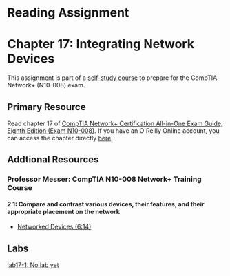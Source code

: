 # Reading Assignment
# Chapter 17: Integrating Network Devices
This assignment is part of a [self-study course](../README.md) to prepare for the CompTIA Network+ (N10-008) exam.
## Primary Resource
Read chapter 17 of [CompTIA Network+ Certification All-in-One Exam Guide, Eighth Edition (Exam N10-008)](https://www.amazon.com/CompTIA-Network-Certification-N10-008-Comptia/dp/1264269056).  If you have an O'Reilly Online account, you can access the chapter directly [here](https://learning.oreilly.com/library/view/comptia-network-certification/9781260122398/ch17.xhtml).
## Addtional Resources

### Professor Messer: CompTIA N10-008 Network+ Training Course

#### 2.1: Compare and contrast various devices, their features, and their appropriate placement on the network
- [Networked Devices (6:14)](https://www.youtube.com/watch?v=rWArzuqNLGM&list=PLG49S3nxzAnlCJiCrOYuRYb6cne864a7G&index=39)

## Labs
[lab17-1: No lab yet](lab17-1.md)</br>
